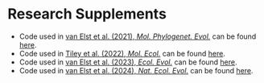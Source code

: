 # Research Supplements

- Code used in [van Elst et al. (2021), *Mol. Phylogenet. Evol.*](https://doi.org/10.1016/j.ympev.2020.107036) can be found [here](https://github.com/t-vane/van_Elst_et_al_2021_Myrmecocystus_phylogenomics).
- Code used in [Tiley et al. (2022), *Mol. Ecol.*](https://doi.org/10.1111/mec.16632) can be found [here](https://github.com/t-vane/Tiley_et_al_2022_Microcebus_lehilahytsara).
- Code used in [van Elst et al. (2023), *Ecol. Evol.*](https://doi.org/10.1002/ece3.10254) can be found [here](https://github.com/t-vane/van_Elst_et_al_2023_Microcebus_gerpi).
- Code used in [van Elst et al. (2024), *Nat. Ecol. Evol.*](https://doi.org/10.1038/s41559-024-02547-w) can be found [here](https://github.com/t-vane/vanElst_et_al_2024_Cryptic_diversification).
